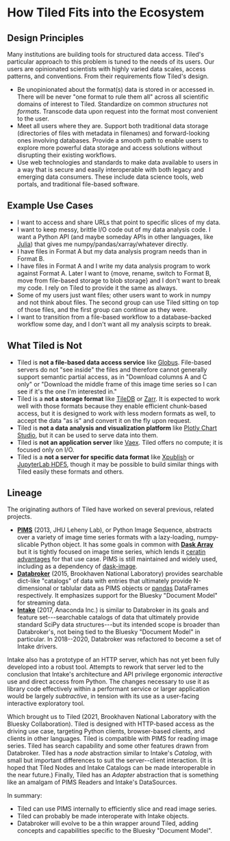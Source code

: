 # How Tiled Fits into the Ecosystem

## Design Principles

Many institutions are building tools for structured data access.
Tiled's particular approach to this problem is tuned to the needs of its users.
Our users are opinionated scientists with highly varied data scales, access
patterns, and conventions. From their requirements flow Tiled's design.

* Be unopinionated about the format(s) data is stored in or accessed in.
  There will be never "one format to rule them all" across all scientific
  domains of interest to Tiled. Standardize on common _structures_ not
  _formats_. Transcode data upon request into the format most convenient to
  the user.
* Meet all users where they are. Support both traditional data storage
  (directories of files with metadata in filenames) and forward-looking ones
  involving databases. Provide a smooth path to enable users to explore more
  powerful data storage and access solutions without disrupting their existing
  workflows.
* Use web technologies and standards to make data available to users in a way
  that is secure and easily interoperable with both legacy and emerging data
  consumers. These include data science tools, web portals, and traditional
  file-based software.

## Example Use Cases

* I want to access and share URLs that point to specific slices of my data.
* I want to keep messy, brittle I/O code out of my data analysis code. I want a Python
  API (and maybe someday APIs in other languages, like
  [Julia](https://julialang.org/)) that gives me numpy/pandas/xarray/whatever
  directly.
* I have files in Format A but my data analysis program needs than in
  Format B.
* I have files in Format A and I write my data analysis program to
  work against Format A. Later I want to {move, rename, switch to Format B, move
  from file-based storage to blob storage} and I don't want to break my code. I
  rely on Tiled to provide it the same as always.
* Some of my users just want files; other users want to work in numpy and not
  think about files. The second group can use Tiled sitting on top of those files,
  and the first group can continue as they were.
* I want to transition from a file-based workflow to a
  database-backed workflow some day, and I don't want all my analysis scirpts to
  break.

## What Tiled is Not

* Tiled is **not a file-based data access service** like
  [Globus](https://www.globus.org/). File-based servers do not "see inside"
  the files and therefore cannot generally support semantic partial access,
  as in "Download columns A and C only" or "Download the middle frame of this
  image time series so I can see if it's the one I'm interested in."
* Tiled is a **not a storage format** like [TileDB](https://tiledb.com/) or
  [Zarr](https://zarr.readthedocs.io/en/stable/). It is expected to
  work well with those formats because they enable efficient chunk-based access,
  but it is designed to work with less modern formats as well, to accept the
  data "as is" and convert it on the fly upon request.
* Tiled is **not a data analysis and visualization platform** like
  [Plotly Chart Studio](https://chart-studio.plotly.com/),
  but it can be used to serve data into them.
* Tiled is **not an application server** like  [Vaex](https://vaex.io/). Tiled
  offers no compute; it is focused only on I/O.
* Tiled is a **not a server for specific data format** like
  [Xpublish](https://xpublish.readthedocs.io/) or
  [JupyterLab HDF5](https://github.com/jupyterlab/jupyterlab-hdf5), though
  it may be possible to build similar things with Tiled easily these formats
  and others.

## Lineage

The originating authors of Tiled have worked on several previous, related
projects.

* [**PIMS**](https://soft-matter.github.io/pims/) (2013, JHU Leheny Lab), or Python
  Image Sequence, abstracts over a variety of image time series formats with a
  lazy-loading, numpy-slicable Python object. It has some goals in common with
  [**Dask Array**](https://docs.dask.org/en/latest/array.html) but it is tightly
  focused on image time series, which lends it
  [ceratin advantages](https://github.com/danielballan/pims2-prototype/issues/1#issuecomment-595653031)
  for that use case. PIMS is still maintained and widely used, including as a
  dependency of [dask-image](https://github.com/dask/dask-image).
* [**Databroker**](https://blueskyproject.io/databroker)
  (2015, Brookhaven National Laboratory) provides searchable dict-like
  "catalogs" of data with entries that ultimately provide N-dimensional or
  tablular data as PIMS objects or [pandas](https://pandas.pydata.org/)
  DataFrames respectively. It emphasizes support for the Bluesky "Document Model"
  for streaming data.
* [**Intake**](https://intake.readthedocs.org/) (2017, Anaconda Inc.) is similar
  to Databroker in its goals and feature set---searchable catalogs of data that
  ultimately provide standard SciPy data structures---but its intended scope
  is broader than Databroker's, not being tied to the Bluesky "Document
  Model" in particular. In 2018--2020, Databroker was refactored to become a set
  of Intake drivers.

Intake also has a prototype of an HTTP server, which has not yet been fully
developed into a robust tool. Attempts to rework that server led to the
conclusion that Intake's architecture and API privilege ergonomic *interactive*
use and direct access from Python. The changes necessary to use it as
library code effectively within a performant service or larger application
would be largely *subtractive*, in tension with its use as a user-facing
interactive exploratory tool.

Which brought us to Tiled (2021, Brookhaven National Laboratory with the Bluesky
Collaboration). Tiled is designed with HTTP-based access as the driving use
case, targeting Python clients, browser-based clients, and clients in other
languages. Tiled is compatible with PIMS for reading image series. Tiled has
search capability and some other features drawn from Databroker. Tiled has a
*node* abstraction similar to Intake's *Catalog*, with small but important
differences to suit the server--client interaction. (It is hoped that Tiled
Nodes and Intake Catalogs can be made interoperable in the near future.)
Finally, Tiled has an *Adapter* abstraction that is something like an amalgam of
PIMS Readers and Intake's DataSources.

In summary:

* Tiled can use PIMS internally to efficiently slice and read image series.
* Tiled can probably be made interoperate with Intake objects.
* Databroker will evolve to be a thin wrapper around Tiled, adding
  concepts and capabilities specific to the Bluesky "Document Model".
